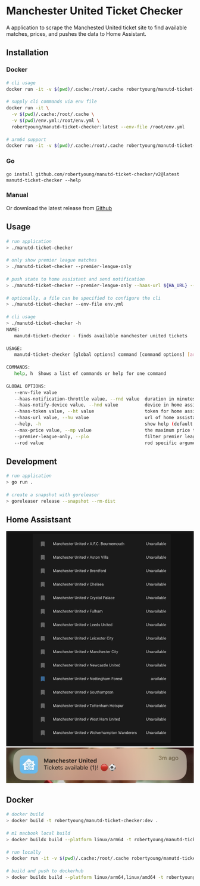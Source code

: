 # Manchester United Ticket Checker

A application to scrape the Manchested United ticket site to find available matches, prices, and pushes the data to Home Assistant.

## Installation 

### Docker

```sh
# cli usage
docker run -it -v $(pwd)/.cache:/root/.cache robertyoung/manutd-ticket-checker:latest --help

# supply cli commands via env file
docker run -it \
  -v $(pwd)/.cache:/root/.cache \
  -v $(pwd)/env.yml:/root/env.yml \
  robertyoung/manutd-ticket-checker:latest --env-file /root/env.yml

# arm64 support
docker run -it -v $(pwd)/.cache:/root/.cache robertyoung/manutd-ticket-checker:latest-arm64 --help
```

### Go

```
go install github.com/robertyoung/manutd-ticket-checker/v2@latest
manutd-ticket-checker --help
```

### Manual 

Or download the latest release from [Github](https://github.com/RobertYoung/manutd-ticket-checker/releases/latest)

## Usage

```sh
# run application
> ./manutd-ticket-checker

# only show premier league matches
> ./manutd-ticket-checker --premier-league-only

# push state to home assistant and send notification
> ./manutd-ticket-checker --premier-league-only --haas-url ${HA_URL} --haas-token ${HA_TOKEN}

# optionally, a file can be specified to configure the cli
> ./manutd-ticket-checker --env-file env.yml

# cli usage
> ./manutd-ticket-checker -h
NAME:
   manutd-ticket-checker - finds available manchester united tickets

USAGE:
   manutd-ticket-checker [global options] command [command options] [arguments...]

COMMANDS:
   help, h  Shows a list of commands or help for one command

GLOBAL OPTIONS:
   --env-file value
   --haas-notification-throttle value, --rnd value  duration in minutes to wait before resending a notification (default: 60)
   --haas-notify-device value, --hnd value          device in home assistant to send the notification to
   --haas-token value, --ht value                   token for home assistant to authenticate to the api
   --haas-url value, --hu value                     url of home assistant to push state and messages to
   --help, -h                                       show help (default: false)
   --max-price value, --mp value                    the maximum price to mark an event as available (default: 100)
   --premier-league-only, --plo                     filter premier league events only (default: false)
   --rod value                                      rod specific arguments, eg. https://go-rod.github.io/#/get-started/README?id=slow-motion-and-visual-trace
```

## Development

```sh
# run application
> go run .

# create a snapshot with goreleaser
> goreleaser release --snapshot --rm-dist
```

## Home Assistsant

![Home Assistant Dashboard Example](/assets/img/haas_dashboard.png "Home Assistant Dashboard Example")
![Home Assistant Notification Example](/assets/img/haas_notification.jpeg "Home Assistant Notification Example")

## Docker

```sh
# docker build
> docker build -t robertyoung/manutd-ticket-checker:dev .

# m1 macbook local build
> docker buildx build --platform linux/arm64 -t robertyoung/manutd-ticket-checker:dev --load .

# run locally
> docker run -it -v $(pwd)/.cache:/root/.cache robertyoung/manutd-ticket-checker:dev

# build and push to dockerhub
> docker buildx build --platform linux/arm64,linux/amd64 -t robertyoung/manutd-ticket-checker:dev --push .
```